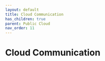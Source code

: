 ```yaml
---
layout: default
title: Cloud Communication
has_children: true
parent: Public Cloud
nav_order: 11
---
```

# Cloud Communication